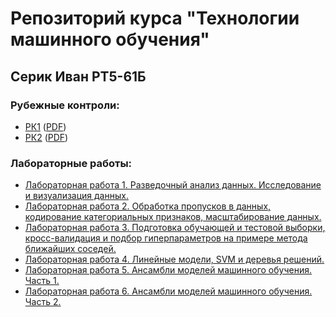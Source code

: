 # Репозиторий курса "Технологии машинного обучения"
## Серик Иван РТ5-61Б
### Рубежные контроли:
* [РК1](https://github.com/serikivan/ml-course/blob/main/RK1_tmo.ipynb) ([PDF](https://github.com/serikivan/ml-course/blob/main/_RK1_tmo.pdf))
* [РК2](https://github.com/serikivan/ml-course/blob/main/RK2_tmo.ipynb) ([PDF](https://github.com/serikivan/ml-course/blob/main/_RK2_tmo.pdf))
### Лабораторные работы:
* [Лабораторная работа 1. Разведочный анализ данных. Исследование и визуализация данных.](https://github.com/serikivan/ml-course/blob/main/LAB_TMO_EDA_VISUALIZATION(lab1).ipynb)
* [Лабораторная работа 2. Обработка пропусков в данных, кодирование категориальных признаков, масштабирование данных.](https://github.com/serikivan/ml-course/blob/main/LAB_TMO_MISSING(lab2).ipynb)
* [Лабораторная работа 3. Подготовка обучающей и тестовой выборки, кросс-валидация и подбор гиперпараметров на примере метода ближайших соседей.](https://github.com/serikivan/ml-course/blob/main/LAB_TMO_KNN(lab3).ipynb)
* [Лабораторная работа 4. Линейные модели, SVM и деревья решений.](https://github.com/serikivan/ml-course/blob/main/LAB_TMO_TREES(lab4).ipynb)
* [Лабораторная работа 5. Ансамбли моделей машинного обучения. Часть 1.](https://github.com/serikivan/ml-course/blob/main/LAB_TMO_ENSEMBLES_1(lab5).ipynb)
* [Лабораторная работа 6. Ансамбли моделей машинного обучения. Часть 2.](https://github.com/serikivan/ml-course/blob/main/LAB_TMO_ENSEMBLES_2(lab6).ipynb)
